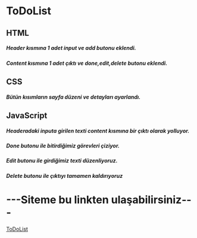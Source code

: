 # ToDoList
## HTML
##### Header kısmına 1 adet input ve add butonu eklendi.
##### Content kısmına 1 adet çıktı ve done,edit,delete butonu eklendi.

## CSS
##### Bütün kısımların sayfa düzeni ve detayları ayarlandı.

## JavaScript
##### Headeradaki inputa girilen texti content kısmına bir çıktı olarak yolluyor.
##### Done butonu ile bitirdiğimiz görevleri çiziyor.
##### Edit butonu ile girdiğimiz texti düzenliyoruz.
##### Delete butonu ile çıktıyı tamamen kaldırıyoruz

#   ---Siteme bu linkten ulaşabilirsiniz---
   [ToDoList](https://alpayozer.github.io/ToDoList/) 
